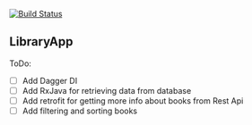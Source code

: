 [![Build Status](https://travis-ci.org/EmiliaCiastek/LibraryApp.svg?branch=master)](https://travis-ci.org/EmiliaCiastek/LibraryApp)

## LibraryApp
ToDo:
- [ ] Add Dagger DI
- [ ] Add RxJava for retrieving data from database
- [ ] Add retrofit for getting more info about books from Rest Api
- [ ] Add filtering and sorting books